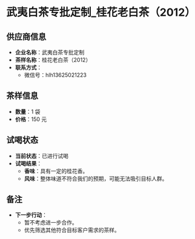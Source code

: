 # 武夷白茶专批定制_桂花老白茶（2012）

## 供应商信息
- **企业名称**：武夷白茶专批定制
- **茶样名称**：桂花老白茶（2012）
- **联系方式**：
  - 微信号：hlh13625021223

## 茶样信息
- **数量**：1 袋
- **价格**：150 元

## 试喝状态
- **当前状态**：已进行试喝
- **试喝结果**：
  - **香味**：具有一定的桂花香。
  - **风味**：整体味道不符合我们的预期，可能无法吸引目标人群。

## 备注
- **下一步行动**：
  - 暂不考虑进一步合作。
  - 优先筛选其他符合目标客户需求的茶样。